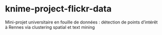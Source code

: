# knime-project-flickr-data
Mini-projet universitaire en fouille de données : détection de points d’intérêt à Rennes via clustering spatial et text mining
